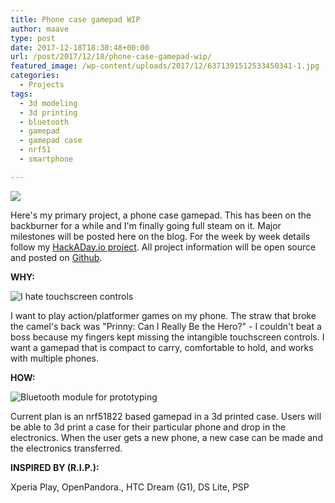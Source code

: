 ```yaml
---
title: Phone case gamepad WIP
author: maave
type: post
date: 2017-12-18T18:30:48+00:00
url: /post/2017/12/18/phone-case-gamepad-wip/
featured_image: /wp-content/uploads/2017/12/6371391512533450341-1.jpg
categories:
  - Projects
tags:
  - 3d modeling
  - 3d printing
  - bluetooth
  - gamepad
  - gamepad case
  - nrf51
  - smartphone

---
```

[![](/uploads/2017/12/6371391512533450341-1.jpg)](https://hackaday.io/Maave)

Here's my primary project, a phone case gamepad. This has been on the backburner for a while and I'm finally going full steam on it. Major milestones will be posted here on the blog. For the week by week details follow my [HackADay.io project][1]. All project information will be open source and posted on [Github][2].

<!--more-->

**WHY:**

![I hate touchscreen controls](/uploads/2017/12/Screenshot_2013-12-20-09-39-43.png)

I want to play action/platformer games on my phone. The straw that broke the camel's back was "Prinny: Can I Really Be the Hero?" - I couldn't beat a boss because my fingers kept missing the intangible touchscreen controls. I want a gamepad that is compact to carry, comfortable to hold, and works with multiple phones.

**HOW:**

![Bluetooth module for prototyping](/uploads/2017/12/HZX-52832-S01A-bluetooth-module.png)
  
Current plan is an nrf51822 based gamepad in a 3d printed case. Users will be able to 3d print a case for their particular phone and drop in the electronics. When the user gets a new phone, a new case can be made and the electronics transferred.

**INSPIRED BY (R.I.P.):**

Xperia Play, OpenPandora., HTC Dream (G1), DS Lite, PSP

 [1]: https://hackaday.io/project/28180
 [2]: https://github.com/SiloCityLabs
